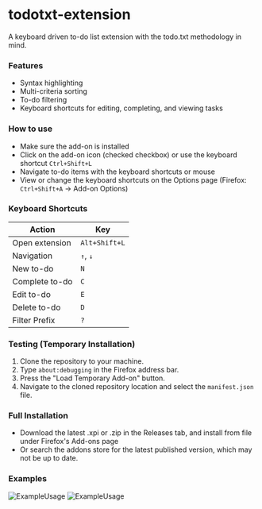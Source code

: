 # todotxt-extension
A keyboard driven to-do list extension with the todo.txt methodology in mind.

### Features
 - Syntax highlighting
 - Multi-criteria sorting
 - To-do filtering
 - Keyboard shortcuts for editing, completing, and viewing tasks

### How to use
 - Make sure the add-on is installed
 - Click on the add-on icon (checked checkbox) or use the keyboard shortcut ```Ctrl+Shift+L```
 - Navigate to-do items with the keyboard shortcuts or mouse
 - View or change the keyboard shortcuts on the Options page (Firefox: ```Ctrl+Shift+A``` -> Add-on Options)
### Keyboard Shortcuts
| Action         | Key               |
|----------------|-------------------|
| Open extension | ```Alt+Shift+L``` |
| Navigation     | ```↑```, ```↓```  |
| New to-do      | ```N```           |
| Complete to-do | ```C```           |
| Edit to-do     | ```E```           |
| Delete to-do   | ```D```           |
| Filter Prefix  | ```?```           |
 
 ### Testing (Temporary Installation)
 1. Clone the repository to your machine.
 2. Type ```about:debugging``` in the Firefox address bar.
 3. Press the "Load Temporary Add-on" button.
 4. Navigate to the cloned repository location and select the ```manifest.json``` file.

### Full Installation
 - Download the latest .xpi or .zip in the Releases tab, and install from file under Firefox's Add-ons page
 - Or search the addons store for the latest published version, which may not be up to date.

### Examples
![ExampleUsage](https://github.com/dthigpen/todotxt-extension/blob/examples/examples/vid1.gif)
![ExampleUsage](https://github.com/dthigpen/todotxt-extension/blob/examples/examples/img1.png)
